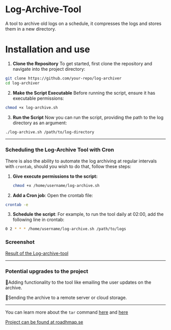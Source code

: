 # Log-Archive-Tool
A tool to archive old logs on a schedule, it compresses the logs and stores them in a new directory.


# Installation and use

1. **Clone the Repository**
To get started, first clone the repository and navigate into the project directory:
```bash
git clone https://github.com/your-repo/log-archiver
cd log-archiver
```

2. **Make the Script Executable**
Before running the script, ensure it has executable permissions:
```bash
chmod +x log-archive.sh
```

3. **Run the Script**
Now you can run the script, providing the path to the log directory as an argument:
```bash
./log-archive.sh /path/to/log-directory
```

---

### Scheduling the Log-Archive Tool with Cron

There is also the ability to automate the log archiving at regular intervals with `crontab`, should you wish to do that, follow these steps:

1. **Give execute permissions to the script:**
   ```bash
   chmod +x /home/username/log-archive.sh

2. **Add a Cron job**: Open the crontab file:
```bash
crontab -e
```

3. **Schedule the script**: For example, to run the tool daily at 02:00, add the following line in crontab:
```bash
0 2 * * * /home/username/log-archive.sh /path/to/logs
```
### Screenshot
[Result of the Log-archive-tool](https://github.com/madebydawid/devops-labs/blob/main/log-archive-tool/images/result.jpg?raw=true)


---


### Potential upgrades to the project

📌Adding functionality to the tool like emailing the user updates on the archive.

📌Sending the archive to a remote server or cloud storage.

---

You can learn more about the `tar` command [here](https://www.gnu.org/software/tar/manual/tar.html) and [here](https://linuxize.com/post/how-to-extract-unzip-tar-gz-file/)

[Project can be found at roadhmap.se](https://roadmap.sh/projects/log-archive-tool)


